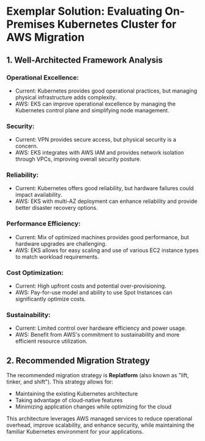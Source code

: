 # Exemplar Solution: Evaluating On-Premises Kubernetes Cluster for AWS Migration

## 1. Well-Architected Framework Analysis

### Operational Excellence:
- Current: Kubernetes provides good operational practices, but managing physical infrastructure adds complexity.
- AWS: EKS can improve operational excellence by managing the Kubernetes control plane and simplifying node management.

### Security:
- Current: VPN provides secure access, but physical security is a concern.
- AWS: EKS integrates with AWS IAM and provides network isolation through VPCs, improving overall security posture.

### Reliability:
- Current: Kubernetes offers good reliability, but hardware failures could impact availability.
- AWS: EKS with multi-AZ deployment can enhance reliability and provide better disaster recovery options.

### Performance Efficiency:
- Current: Mix of optimized machines provides good performance, but hardware upgrades are challenging.
- AWS: EKS allows for easy scaling and use of various EC2 instance types to match workload requirements.

### Cost Optimization:
- Current: High upfront costs and potential over-provisioning.
- AWS: Pay-for-use model and ability to use Spot Instances can significantly optimize costs.

### Sustainability:
- Current: Limited control over hardware efficiency and power usage.
- AWS: Benefit from AWS's commitment to sustainability and more efficient resource utilization.

## 2. Recommended Migration Strategy

The recommended migration strategy is **Replatform** (also known as "lift, tinker, and shift"). This strategy allows for:
- Maintaining the existing Kubernetes architecture
- Taking advantage of cloud-native features
- Minimizing application changes while optimizing for the cloud

This architecture leverages AWS managed services to reduce operational overhead, improve scalability, and enhance security, while maintaining the familiar Kubernetes environment for your applications.